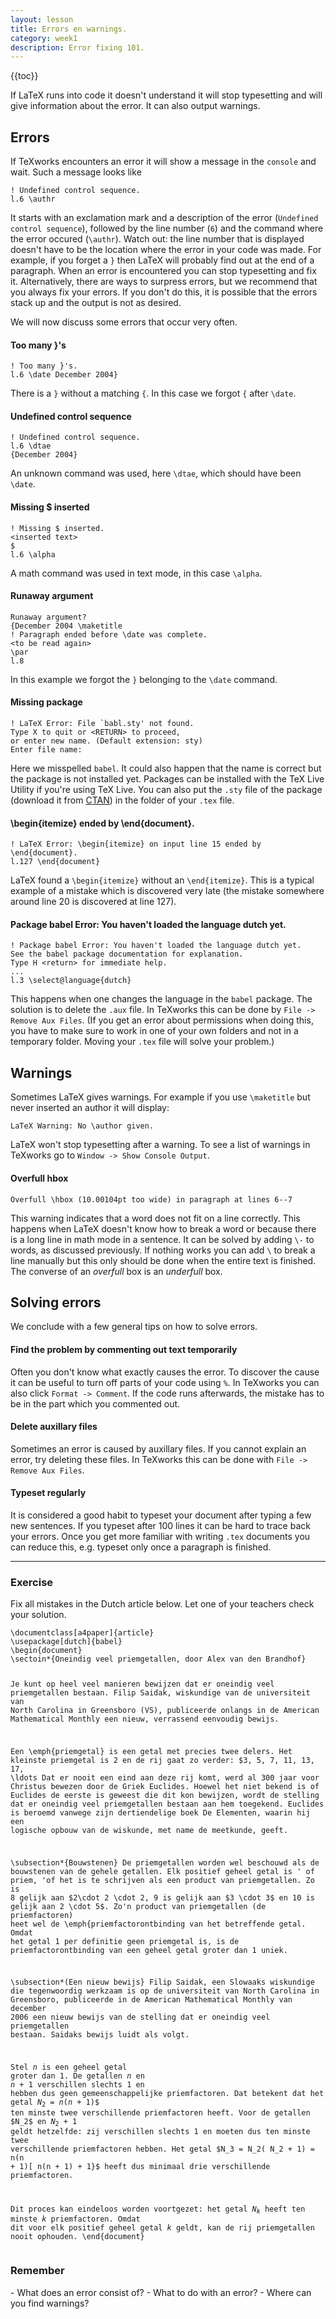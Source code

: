 ```yaml
---
layout: lesson
title: Errors en warnings.
category: week1
description: Error fixing 101.
---
```


{{toc}}

If LaTeX runs into code it doesn't understand it will stop typesetting
and will give information about the error. It can also output warnings.

Errors
------

If TeXworks encounters an error it will show a message in the `console`
and wait. Such a message looks like

<pre><code class='text'>! Undefined control sequence.
l.6 \authr
</code></pre>

It starts with an exclamation mark and a description of the error
(`Undefined control sequence`), followed by the line number (`6`) and
the command where the error occured (`\authr`). Watch out: the line
number that is displayed doesn't have to be the location where the error
in your code was made. For example, if you forget a `}` then LaTeX will
probably find out at the end of a paragraph.
When an error is encountered you can stop typesetting and fix it.
Alternatively, there are ways to surpress errors, but we recommend that
you always fix your errors. If you don't do this, it is possible that
the errors stack up and the output is not as desired.

We will now discuss some errors that occur very often.

#### Too many }'s

<pre><code class='text'>! Too many }'s.
l.6 \date December 2004}
</code></pre>

There is a `}` without a matching `{`. In this case we forgot `{` after
`\date`.

#### Undefined control sequence

<pre><code class='text'>! Undefined control sequence.
l.6 \dtae
{December 2004}
</code></pre>

An unknown command was used, here `\dtae`, which should have been
`\date`.

#### Missing $ inserted

<pre><code class='text'>! Missing $ inserted.
&lt;inserted text&gt;
$ 
l.6 \alpha
</code></pre>

A math command was used in text mode, in this case `\alpha`.

#### Runaway argument

<pre><code class='text'>Runaway argument?
{December 2004 \maketitle
! Paragraph ended before \date was complete.
&lt;to be read again&gt;
\par
l.8
</code></pre>

In this example we forgot the `}` belonging to the `\date` command.

#### Missing package

<pre><code class='text'>! LaTeX Error: File `babl.sty' not found.
Type X to quit or &lt;RETURN&gt; to proceed,
or enter new name. (Default extension: sty)
Enter file name:
</code></pre>

Here we misspelled `babel`. It could also happen that the name is
correct but the package is not installed yet. Packages can be installed
with the TeX Live Utility if you're using TeX Live.
You can also put the `.sty` file of the package (download it from
[CTAN](http://www.ctan.org)) in the folder of your `.tex` file.

#### \begin{itemize} ended by \end{document}.

<pre><code class='text'>! LaTeX Error: \begin{itemize} on input line 15 ended by
\end{document}.
l.127 \end{document}
</code></pre>

LaTeX found a `\begin{itemize}` without an `\end{itemize}`. This is a
typical example of a mistake which is discovered very late (the mistake
somewhere around line 20 is discovered at line 127).

#### Package babel Error: You haven't loaded the language dutch yet.

<pre><code class='text'>! Package babel Error: You haven't loaded the language dutch yet.
See the babel package documentation for explanation.
Type H &lt;return&gt; for immediate help.
...
l.3 \select@language{dutch}
</code></pre>

This happens when one changes the language in the `babel` package. The
solution is to delete the `.aux` file. In TeXworks this can be done by
`File -> Remove Aux Files`.
(If you get an error about permissions when doing this, you have to make
sure to work in one of your own folders and not in a temporary folder.
Moving your `.tex` file will solve your problem.)

Warnings
--------

Sometimes LaTeX gives warnings. For example if you use `\maketitle` but
never inserted an author it will display:

<pre><code class='text'>LaTeX Warning: No \author given.
</code></pre>

LaTeX won't stop typesetting after a warning. To see a list of warnings
in TeXworks go to `Window -> Show Console Output`.

#### Overfull hbox

<pre><code class='text'>Overfull \hbox (10.00104pt too wide) in paragraph at lines 6--7
</code></pre>

This warning indicates that a word does not fit on a line correctly.
This happens when LaTeX doesn't know how to break a word or because
there is a long line in math mode in a sentence. It can be solved by
adding `\-` to words, as discussed previously. If nothing works you can
add `\` to break a line manually but this only should be done when the
entire text is finished.
The converse of an *overfull* box is an *underfull* box.

Solving errors
--------------

We conclude with a few general tips on how to solve errors.

#### Find the problem by commenting out text temporarily

Often you don't know what exactly causes the error. To discover the
cause it can be useful to turn off parts of your code using `%`. In
TeXworks you can also click `Format -> Comment`. If the code runs
afterwards, the mistake has to be in the part which you commented out.

#### Delete auxillary files

Sometimes an error is caused by auxillary files. If you cannot explain
an error, try deleting these files. In TeXworks this can be done with
`File -> Remove Aux Files`.

#### Typeset regularly

It is considered a good habit to typeset your document after typing a
few new sentences. If you typeset after 100 lines it can be hard to
trace back your errors. Once you get more familiar with writing `.tex`
documents you can reduce this, e.g. typeset only once a paragraph is
finished.

------------------------------------------------------------------------

<div class="panel panel-primary">
<div class="panel-heading">
<h3 class="panel-title">
Exercise

</h3>
</div>
<div class="panel-body">
Fix all mistakes in the Dutch article below. Let one of your teachers
check your solution.
<pre><code class='tex'>\documentclass[a4paper]{article}
\usepackage[dutch]{babel}
\begin{document}
\sectoin*{Oneindig veel priemgetallen, door Alex van den Brandhof}

Je kunt op heel veel manieren bewijzen dat er oneindig veel
priemgetallen bestaan. Filip Saidak, wiskundige van de universiteit van
North Carolina in Greensboro (VS), publiceerde onlangs in de American
Mathematical Monthly een nieuw, verrassend eenvoudig bewijs.

Een \emph{priemgetal} is een getal met precies twee delers. Het
kleinste priemgetal is 2 en de rij gaat zo verder: \$3, 5, 7, 11, 13,
17, \ldots Dat er nooit een eind aan deze rij komt, werd al 300 jaar
voor Christus bewezen door de Griek Euclides. Hoewel het niet bekend is
of Euclides de eerste is geweest die dit kon bewijzen, wordt de stelling
dat er oneindig veel priemgetallen bestaan aan hem toegekend. Euclides
is beroemd vanwege zijn dertiendelige boek De Elementen, waarin hij een
logische opbouw van de wiskunde, met name de meetkunde, geeft.

\subsection*{Bouwstenen}
De priemgetallen worden wel beschouwd als de bouwstenen van de gehele
getallen. Elk positief geheel getal is \' of priem, \'of het is te
schrijven als een product van priemgetallen. Zo is 8 gelijk aan \$2\cdot 2 \cdot 2,
 9 is gelijk aan \$3 \cdot 3$ en 10 is gelijk aan 2
\cdot 5$. Zo'n product van priemgetallen (de priemfactoren) heet wel
de \emph{priemfactorontbinding van het betreffende getal. Omdat het
getal 1 per definitie geen priemgetal is, is de priemfactorontbinding
van een geheel getal groter dan 1 uniek.

\subsection*(Een nieuw bewijs}
Filip Saidak, een Slowaaks wiskundige die tegenwoordig werkzaam is op de
universiteit van North Carolina in Greensboro, publiceerde in de
American Mathematical Monthly van december 2006 een nieuw bewijs van de
stelling dat er oneindig veel priemgetallen bestaan. Saidaks bewijs
luidt als volgt.

Stel $n$ is een geheel getal groter dan 1. De getallen $n$ en $n +
1$ verschillen slechts 1 en hebben dus geen gemeenschappelijke
priemfactoren. Dat betekent dat het getal $N_2 = n(n + 1)$$ ten
minste twee verschillende priemfactoren heeft. Voor de getallen \$N\_2\$
en $N_2 + 1$ geldt hetzelfde: zij verschillen slechts 1 en moeten dus
ten minste twee verschillende priemfactoren hebben. Het getal $N_3 =
N_2( N_2 + 1) = n(n + 1)[ n(n + 1) + 1}$ heeft dus minimaal drie
verschillende priemfactoren.

Dit proces kan eindeloos worden voortgezet: het getal $N_k$ heeft ten
minste $k$ priemfactoren. Omdat dit voor elk positief geheel getal
$k$ geldt, kan de rij priemgetallen nooit ophouden.
\end{document}
</code></pre>

</div>
</div>
<div class="panel panel-success">
<div class="panel-heading">
<h3 class="panel-title">
Remember

</h3>
</div>
<div class="panel-body">
-   What does an error consist of?
-   What to do with an error?
-   Where can you find warnings?

</div>
</div>
